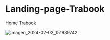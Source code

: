 # Landing-page-Trabook


Home Trabook

![imagen_2024-02-02_151939742](https://github.com/Yamete-Kudasai/Landing-page-Trabook/assets/70662445/6578fb35-33dd-45a4-8d0c-01d4b6b2c61a)
